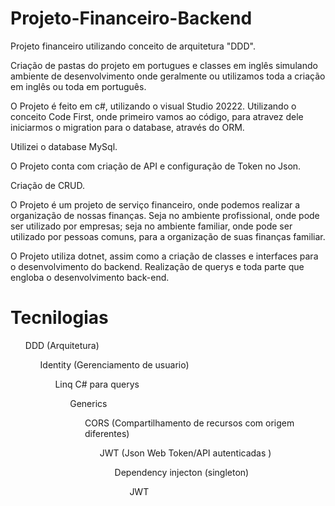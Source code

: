 # Projeto-Financeiro-Backend

Projeto financeiro utilizando conceito de arquitetura "DDD".

Criação de pastas do projeto em portugues e classes em inglês simulando ambiente de desenvolvimento onde geralmente
ou utilizamos toda a criação em inglês ou toda em português.

O Projeto é feito em c#, utilizando o visual Studio 20222. 
Utilizando o conceito Code First, onde primeiro vamos ao código, para atravez dele iniciarmos o migration para o database, através do ORM.

Utilizei o database MySql. 

O Projeto conta com criação de API e configuração de Token no Json. 

Criação de CRUD.

O Projeto é um projeto de serviço financeiro, onde podemos realizar a organização de nossas finanças.
Seja no ambiente profissional, onde pode ser utilizado por empresas; seja no ambiente familiar, onde pode ser utilizado por pessoas comuns, para a organização de suas finanças familiar. 

O Projeto utiliza dotnet, assim como a criação de classes e interfaces para o desenvolvimento do backend. 
Realização de querys e toda parte que engloba o desenvolvimento back-end. 

# Tecnilogias

<ul>DDD (Arquitetura)
<ul>Identity (Gerenciamento de usuario)
<ul>Linq C# para querys
<ul>Generics 
<ul>CORS (Compartilhamento de recursos com origem diferentes)
<ul>JWT (Json Web Token/API autenticadas ) 
<ul>Dependency injecton (singleton)
<ul>JWT 
